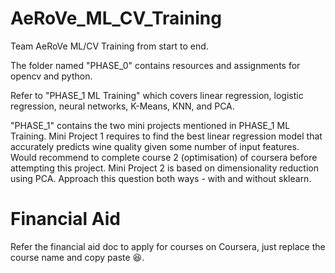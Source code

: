 # AeRoVe_ML_CV_Training
 Team AeRoVe ML/CV Training from start to end.
 
 The folder named "PHASE_0" contains resources and assignments for opencv and python.
 
 Refer to "PHASE_1 ML Training" which covers linear regression, logistic regression, neural networks, K-Means, KNN, and PCA.
 
 "PHASE_1" contains the two mini projects mentioned in PHASE_1 ML Training. 
 Mini Project 1 requires to find the best linear regression model that accurately predicts wine quality given some number of input features.
 Would recommend to complete course 2 (optimisation) of coursera before attempting this project.
 Mini Project 2 is based on dimensionality reduction using PCA.
 Approach this question both ways - with and without sklearn.

# Financial Aid
 Refer the financial aid doc to apply for courses on Coursera, just replace the course name and copy paste 😆.
